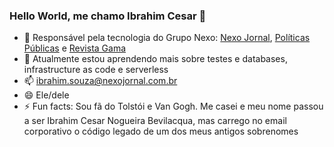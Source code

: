 ### Hello World, me chamo Ibrahim Cesar 👋

- 🔭 Responsável pela tecnologia do Grupo Nexo:  [Nexo Jornal](https://www.nexojornal.com.br/), [Políticas Públicas](https://pp.nexojornal.com.br/) e [Revista Gama](https://gamarevista.com.br)
- 🌱 Atualmente estou aprendendo mais sobre testes e databases, infrastructure as code e serverless
- 📫 ibrahim.souza@nexojornal.com.br
- 😄 Ele/dele
- ⚡ Fun facts: Sou fã do Tolstói e Van Gogh. Me casei e meu nome passou a ser Ibrahim Cesar Nogueira Bevilacqua, mas carrego no email corporativo o código legado de um dos meus antigos sobrenomes
